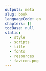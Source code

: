 ```yaml
---
outputs: meta
slug: book
languageCode: en
chapters: []
tocBase: null
static:
  - style
  - scripts
  - title
  - fonts
  - resources
  - favicon.png
---
```

